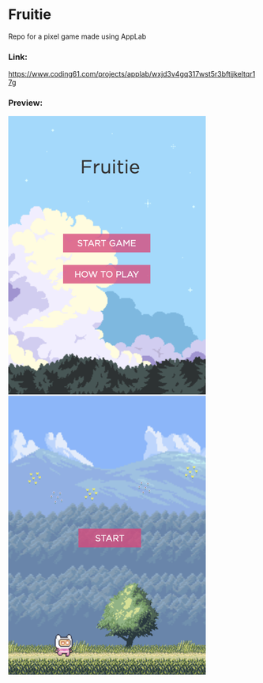 # Fruitie
Repo for a pixel game made using AppLab

### Link:
https://www.coding61.com/projects/applab/wxjd3v4gq317wst5r3bftjjkeltqr17g

### Preview:

<img src="https://github.com/fork1028/Fruitie_AppLab/blob/master/images/preview-1.png" width="400">
<img src="https://github.com/fork1028/Fruitie_AppLab/blob/master/images/preview-2.png" width="400">

